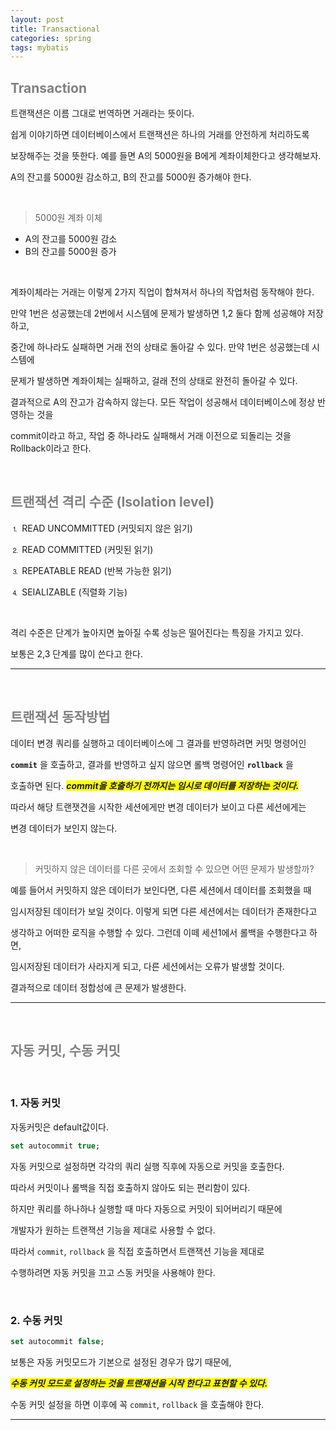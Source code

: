 ```yaml
---
layout: post
title: Transactional
categories: spring
tags: mybatis
---
```


## <span style="color:gray">Transaction</span>

트랜잭션은 이름 그대로 번역하면 거래라는 뜻이다. 

쉽게 이야기하면 데이터베이스에서 트랜잭션은 하나의 거래를 안전하게 처리하도록 

보장해주는 것을 뜻한다. 예를 들면 A의 5000원을 B에게 계좌이체한다고 생각해보자.

A의 잔고를 5000원 감소하고, B의 잔고를 5000원 증가해야 한다.

<br>

> 5000원 계좌 이체

- A의 잔고를 5000원 감소
- B의 잔고를 5000원 증가

<br>

계좌이체라는 거래는 이렇게 2가지 직업이 합쳐져서 하나의 작업처럼 동작해야 한다.

만약 1번은 성공했는데 2번에서 시스템에 문제가 발생하면 1,2 둘다 함께 성공해야 저장하고,

중간에 하나라도 실패하면 거래 전의 상태로 돌아갈 수 있다. 만약 1번은 성공했는데 시스템에

문제가 발생하면 계좌이체는 실패하고, 걸래 전의 상태로 완전히 돌아갈 수 있다. 

결과적으로 A의 잔고가 감속하지 않는다. 모든 작업이 성공해서 데이터베이스에 정상 반영하는 것을 

commit이라고 하고, 작업 중 하나라도 실패해서 거래 이전으로 되돌리는 것을 Rollback이라고 한다.

<br>

## <span style="color:gray">트랜잭션 격리 수준 (Isolation level)</span>

⒈ READ UNCOMMITTED (커밋되지 않은 읽기)

⒉ READ COMMITTED (커밋된 읽기)

⒊ REPEATABLE READ (반복 가능한 읽기)

⒋ SEIALIZABLE (직렬화 기능)

<br>

격리 수준은 단계가 높아지면 높아질 수록 성능은 떨어진다는 특징을 가지고 있다. 

보통은 2,3 단계를 많이 쓴다고 한다.

---

<br>

## <span style="color:gray">트랜잭션 동작방법</span>

데이터 변경 쿼리를 실행하고 데이터베이스에 그 결과를 반영하려면 커밋 명령어인

**`commit`** 을 호출하고, 결과를 반영하고 싶지 않으면 롤백 명령어인 **`rollback`** 을 

호출하면 된다. ***<span style="background-color:yellow">commit을 호출하기 전까지는 임시로 데이터를 저장하는 것이다.</span>*** 

따라서 해당 트랜잿견을 시작한 세션에게만 변경 데이터가 보이고 다른 세션에게는 

변경 데이터가 보인지 않는다. 

<br>

> 커밋하지 않은 데이터를 다른 곳에서 조회할 수 있으면 어떤 문제가 발생할까?

예를 들어서 커밋하지 않은 데이터가 보인다면, 다른 세션에서 데이터를 조회했을 때 

임시저장된 데이터가 보일 것이다. 이렇게 되면 다른 세션에서는 데이터가 존재한다고 

생각하고 어떠한 로직을 수행할 수 있다. 그런데 이떼 세션1에서 롤백을 수행한다고 하면, 

임시저장된 데이터가 사라지게 되고, 다른 세션에서는 오류가 발생할 것이다. 

결과적으로 데이터 정합성에 큰 문제가 발생한다. 

---

<br>

## <span style="color:gray">자동 커밋, 수동 커밋</span>

<br>

### 1. 자동 커밋

자동커밋은 default값이다.

```sql
set autocommit true;
```

자동 커밋으로 설정하면 각각의 쿼리 실행 직후에 자동으로 커밋을 호출한다.

따라서 커밋이나 롤백을 직접 호출하지 않아도 되는 편리함이 있다. 

하지만 쿼리를 하나하나 실행할 때 마다 자동으로 커밋이 되어버리기 때문에

개발자가 원하는 트랜잭션 기능을 제대로 사용할 수 없다.

따라서 `commit`, `rollback` 을 직접 호출하면서 트랜잭션 기능을 제대로

수행하려면 자동 커밋을 끄고 스동 커밋을 사용해야 한다.

<br>

### 2. 수동 커밋

```sql
set autocommit false;
```

보통은 자동 커밋모드가 기본으로 설정된 경우가 많기 때문에, 

***<span style="background-color:yellow">수동 커밋 모드로 설정하는 것을 트랜재션을 시작 한다고 표현할 수 있다.</span>***

수동 커밋 설정을 하면 이후에 꼭 `commit`, `rollback` 을 호출해야 한다.

---
